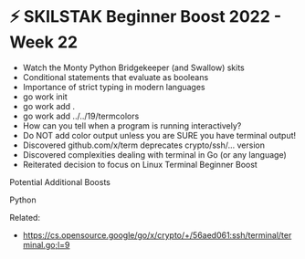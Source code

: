 # ⚡ SKILSTAK Beginner Boost 2022 - Week 22

* Watch the Monty Python Bridgekeeper (and Swallow) skits
* Conditional statements that evaluate as booleans
* Importance of strict typing in modern languages
* go work init
* go work add .
* go work add ../../19/termcolors
* How can you tell when a program is running interactively?
* Do NOT add color output unless you are SURE you have terminal output!
* Discovered github.com/x/term deprecates crypto/ssh/... version
* Discovered complexities dealing with terminal in Go (or any language)
* Reiterated decision to focus on Linux Terminal Beginner Boost

Potential Additional Boosts

Python


Related:

* https://cs.opensource.google/go/x/crypto/+/56aed061:ssh/terminal/terminal.go;l=9

